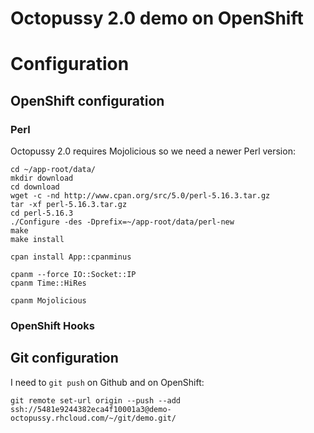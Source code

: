 Octopussy 2.0 demo on OpenShift
===============================

# Configuration

## OpenShift configuration 

### Perl

Octopussy 2.0 requires Mojolicious so we need a newer Perl version:

```shell
cd ~/app-root/data/
mkdir download
cd download
wget -c -nd http://www.cpan.org/src/5.0/perl-5.16.3.tar.gz
tar -xf perl-5.16.3.tar.gz
cd perl-5.16.3
./Configure -des -Dprefix=~/app-root/data/perl-new
make
make install
```

```shell
cpan install App::cpanminus

cpanm --force IO::Socket::IP
cpanm Time::HiRes

cpanm Mojolicious
```

### OpenShift Hooks

## Git configuration

I need to `git push` on Github and on OpenShift:

```
git remote set-url origin --push --add ssh://5481e9244382eca4f10001a3@demo-octopussy.rhcloud.com/~/git/demo.git/
```
